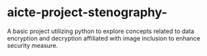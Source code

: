 # aicte-project-stenography-
A basic project utilizing python to explore concepts related to data encryption and decryption affiliated with image inclusion to enhance security measure. 
